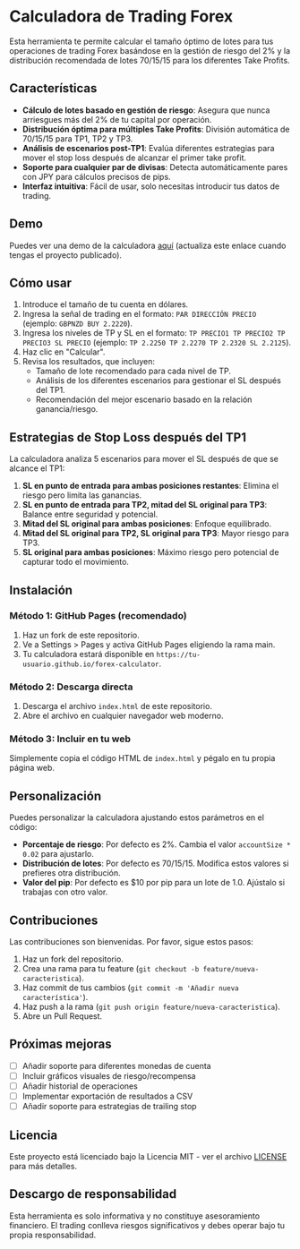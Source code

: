 # Calculadora de Trading Forex

Esta herramienta te permite calcular el tamaño óptimo de lotes para tus operaciones de trading Forex basándose en la gestión de riesgo del 2% y la distribución recomendada de lotes 70/15/15 para los diferentes Take Profits.

## Características

- **Cálculo de lotes basado en gestión de riesgo**: Asegura que nunca arriesgues más del 2% de tu capital por operación.
- **Distribución óptima para múltiples Take Profits**: División automática de 70/15/15 para TP1, TP2 y TP3.
- **Análisis de escenarios post-TP1**: Evalúa diferentes estrategias para mover el stop loss después de alcanzar el primer take profit.
- **Soporte para cualquier par de divisas**: Detecta automáticamente pares con JPY para cálculos precisos de pips.
- **Interfaz intuitiva**: Fácil de usar, solo necesitas introducir tus datos de trading.

## Demo

Puedes ver una demo de la calculadora [aquí](https://tu-usuario.github.io/forex-calculator) (actualiza este enlace cuando tengas el proyecto publicado).

## Cómo usar

1. Introduce el tamaño de tu cuenta en dólares.
2. Ingresa la señal de trading en el formato: `PAR DIRECCIÓN PRECIO` (ejemplo: `GBPNZD BUY 2.2220`).
3. Ingresa los niveles de TP y SL en el formato: `TP PRECIO1 TP PRECIO2 TP PRECIO3 SL PRECIO` (ejemplo: `TP 2.2250 TP 2.2270 TP 2.2320 SL 2.2125`).
4. Haz clic en "Calcular".
5. Revisa los resultados, que incluyen:
   - Tamaño de lote recomendado para cada nivel de TP.
   - Análisis de los diferentes escenarios para gestionar el SL después del TP1.
   - Recomendación del mejor escenario basado en la relación ganancia/riesgo.

## Estrategias de Stop Loss después del TP1

La calculadora analiza 5 escenarios para mover el SL después de que se alcance el TP1:

1. **SL en punto de entrada para ambas posiciones restantes**: Elimina el riesgo pero limita las ganancias.
2. **SL en punto de entrada para TP2, mitad del SL original para TP3**: Balance entre seguridad y potencial.
3. **Mitad del SL original para ambas posiciones**: Enfoque equilibrado.
4. **Mitad del SL original para TP2, SL original para TP3**: Mayor riesgo para TP3.
5. **SL original para ambas posiciones**: Máximo riesgo pero potencial de capturar todo el movimiento.

## Instalación

### Método 1: GitHub Pages (recomendado)

1. Haz un fork de este repositorio.
2. Ve a Settings > Pages y activa GitHub Pages eligiendo la rama main.
3. Tu calculadora estará disponible en `https://tu-usuario.github.io/forex-calculator`.

### Método 2: Descarga directa

1. Descarga el archivo `index.html` de este repositorio.
2. Abre el archivo en cualquier navegador web moderno.

### Método 3: Incluir en tu web

Simplemente copia el código HTML de `index.html` y pégalo en tu propia página web.

## Personalización

Puedes personalizar la calculadora ajustando estos parámetros en el código:

- **Porcentaje de riesgo**: Por defecto es 2%. Cambia el valor `accountSize * 0.02` para ajustarlo.
- **Distribución de lotes**: Por defecto es 70/15/15. Modifica estos valores si prefieres otra distribución.
- **Valor del pip**: Por defecto es $10 por pip para un lote de 1.0. Ajústalo si trabajas con otro valor.

## Contribuciones

Las contribuciones son bienvenidas. Por favor, sigue estos pasos:

1. Haz un fork del repositorio.
2. Crea una rama para tu feature (`git checkout -b feature/nueva-caracteristica`).
3. Haz commit de tus cambios (`git commit -m 'Añadir nueva característica'`).
4. Haz push a la rama (`git push origin feature/nueva-caracteristica`).
5. Abre un Pull Request.

## Próximas mejoras

- [ ] Añadir soporte para diferentes monedas de cuenta
- [ ] Incluir gráficos visuales de riesgo/recompensa
- [ ] Añadir historial de operaciones
- [ ] Implementar exportación de resultados a CSV
- [ ] Añadir soporte para estrategias de trailing stop

## Licencia

Este proyecto está licenciado bajo la Licencia MIT - ver el archivo [LICENSE](LICENSE) para más detalles.

## Descargo de responsabilidad

Esta herramienta es solo informativa y no constituye asesoramiento financiero. El trading conlleva riesgos significativos y debes operar bajo tu propia responsabilidad.
